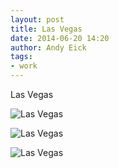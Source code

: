 ```yaml
---
layout: post
title: Las Vegas
date: 2014-06-20 14:20
author: Andy Eick
tags: 
- work
---
```

Las Vegas

![Las Vegas](http://media.eick.us/media/photographs/2014/2014-06-19/las-vegas-2014-06-19-23-08-21.jpg)

![Las Vegas](http://media.eick.us/media/photographs/2014/2014-06-20/las-vegas-2014-06-20-00-52-43.jpg)

![Las Vegas](http://media.eick.us/media/photographs/2014/2014-06-20/las-vegas-2014-06-20-02-01-35.jpg)
